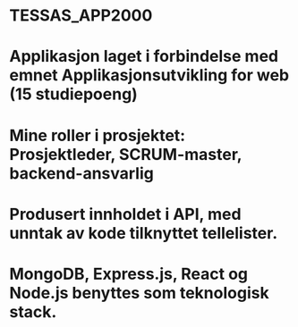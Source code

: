 # TESSAS_APP2000 
# Applikasjon laget i forbindelse med emnet Applikasjonsutvikling for web (15 studiepoeng)
# Mine roller i prosjektet: Prosjektleder, SCRUM-master, backend-ansvarlig
# Produsert innholdet i API, med unntak av kode tilknyttet tellelister.
# MongoDB, Express.js, React og Node.js benyttes som teknologisk stack. 
